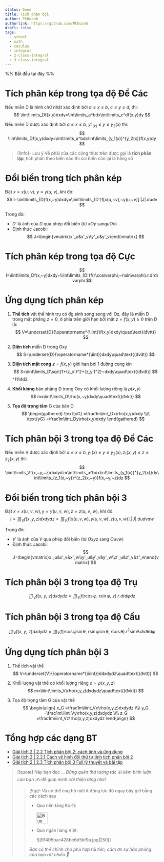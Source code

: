 ```yaml
---
status: Done
title: Tích phân bội
author: PhDoanh
authorlink: https://github.com/PhDoanh
draft: false
tags:
  - school
  - math
  - caculus
  - integral
  - 2-class-integral
  - 3-class-integral
---
```

%% Bắt đầu tại đây %%
# Tích phân kép trong tọa độ Đề Các
Nếu miền D là hình chữ nhật xác định bởi $a≤x≤b,~c≤y≤d$, thì:
$$
\iint\limits_Df(x,y)dxdy=\int\limits_a^bdx\int\limits_c^df(x,y)dy
$$

Nếu miền D được xác định bởi $a≤x≤b,~y1_(x)≤y≤y_2(x)$ thì:
$$
\iint\limits_Df(x,y)dxdy=\int\limits_a^bdx\int\limits_{y_1(x)}^{y_2(x)}f(x,y)dy
$$

> [!info]- Lưu ý
> Vế phải của các công thức trên được gọi là **tích phân lặp**, tích phân theo biến nào thì coi biến còn lại là hằng số

# Đổi biến trong tích phân kép
Đặt $x=x(u,~v),~y=y(u,~v)$, khi đó:
$$
I=\iint\limits_{D}f(x,~y)dxdy=\iiint\limits_{D'}f[x(u,~v),~y(u,~v)].|J|.dudv
$$

Trong đó:
- $D'$ là ảnh của $D$ qua phép đổi biến (từ $xOy$ sang$uOv$)
- Định thức Jacobi:
$$
J=\begin{vmatrix}x'_u&x'_v\\y'_u&y'_v\end{vmatrix}
$$

# Tích phân kép trong tọa độ Cực
$$
I=\iint\limits_Df(x,~y)dxdy=\iiint\limits_{D'}f(r\cos\varphi,~r\sin\varphi).r.drd\varphi 
$$

# Ứng dụng tích phân kép
1. **Thể tích** vật thể hình trụ có đg sinh song song với Oz, đáy là miền D trong mặt phẳng $z=0$, ở phía trên giới hạn bởi mặt $z=f(x, y)≥0$ trên D là:
$$
V=\underset{D}{\operatorname*{\iint}}f(x,y)dxdy\quad\text{(đvtt)}
$$

2. **Diện tích** miền D trong Oxy
$$
S=\underset{D}{\operatorname*{\iint}}dxdy\quad\text{(đvdt)}
$$

3. **Diện tích mặt cong** $z=f(x, y)$ giới hạn bởi 1 đường cong kín
$$
S=\iint\limits_D\sqrt{1+(z_x')^2+(z_y')^2}~dxdy\quad\text{(đvdt)}
$$
 ^1114d2
4. **Khối lượng** bản phẳng D trong Oxy có khối lượng riêng là $\rho(x, y)$
$$
m=\iint\limits_D\rho(x,~y)dxdy\quad\text{(đvkl)}
$$

5. **Tọa độ trọng tâm** G của bản D
$$
\begin{gathered}
\text{xG} =\frac1m\iint_Dx\rho(x,y)dxdy \\\\
\text{yG} =\frac1m\iint_Dy\rho(x,y)dxdy 
\end{gathered}
$$

# Tích phân bội 3 trong tọa độ Đề Các
Nếu miền V được xác định bởi $a≤x≤b, y_1(x)≤y≤y_2(x), z_1(x, y)≤z≤z_2(x, y)$ thì:
$$
\iiint\limits_Vf(x,~y,~z)dxdydz=\int\limits_a^bdx\int\limits_{y_1(x)}^{y_2(x)}dy\int\limits_{z_1(x,~y)}^{z_2(x,~y)}f(x,~y,~z)dz
$$

# Đổi biến trong tích phân bội 3
Đặt $x=x(u,~v,~w), y=y(u,~v,~w), z=z(u,~v,~w)$, khi đó:
$$
I=\iiint_Vf(x,y,z)dxdydz=\iiint_{V^{\prime}}f[x(u,v,w),y(u,v,w),z(u,v,w)].|J|.dudvdw
$$

Trong đó:
- $V'$ là ảnh của $V$ qua phép đổi biến (từ $Oxyz$ sang $Ouvw$)
- Định thức Jacobi:
$$
J=\begin{vmatrix}x'_u&x'_v&x'_w\\y'_u&y'_v&y'_w\\z'_u&z'_v&z'_w\end{vmatrix}
$$

# Tích phân bội 3 trong tọa độ Trụ
$$
\iiint_Vf(x,~y,~z)dxdydz=\iiint_{V^{\prime}}f(r\cos\varphi,~r\sin\varphi,~z).r.drd\varphi dz
$$

# Tích phân bội 3 trong tọa độ Cầu
$$
\iiint_Vf(x,~y,~z)dxdydz=\iiint_{V^{\prime}}f(r\cos\varphi\sin\theta,~r\sin\varphi\sin\theta,~r\cos\theta).r^2\sin\theta.drd\theta d\varphi 
$$

# Ứng dụng tích phân bội 3
1. Thể tích vật thể
$$
V=\underset{V}{\operatorname*{\iiint}}ddxdydz\quad\text{(đvtt)}
$$

2. Khối lượng vật thể có khối lượng riêng $\rho=\rho(x, y, z)$
$$
m=\iiint\limits_V\rho(x,y,z)dxdydz\quad\text{(đvkl)}
$$

3. Tọa độ trọng tâm G của vật thể
$$
\begin{align}
x_G =\frac1m\iiint_Vx\rho(x,y,z)dxdydz \\\\
y_G =\frac1m\iiint_Vy\rho(x,y,z)dxdydz \\\\
z_G =\frac1m\iiint_Vz\rho(x,y,z)dxdydz 
\end{align}
$$

# Tổng hợp các dạng BT
- [Giải tích 2 | 2.2 Tích phân bội 2: cách tính và ứng dụng](https://youtu.be/9afPgCNpFqw?si=6iTZlOCCuhk-9Mbb)
- [Giải tích 2 | 2.2.1 Cách vẽ hình đổi thứ tự tính tích phân bội 2](https://youtu.be/OpzfEiNERmI?si=KDK8tdZq9MrWEKY5)
- [Giải tích 2 | 2.3 Tích phân bội 3 Full lý thuyết và bài tập](https://youtu.be/vFSaZORHYoU?si=1EKmsVaaWsiWtSFW)

> [!quote] Này bạn đọc ...
> *Đừng quên thả tương tác 👍 kèm bình luận của bạn ✍️ để giúp mình cải thiện blog nhé!* 
> > [!tip]- Và có thể ủng hộ một ít động lực đó ngay bây giờ bằng các cách sau
> > - Qua nền tảng Ko-fi:
> > 
> >   <a href='https://ko-fi.com/M4M111S8CI' target='_blank'><img height='36' style='border:0px;height:36px;' src='https://storage.ko-fi.com/cdn/kofi3.png?v=3' border='0' alt='Buy Me a Coffee at ko-fi.com' /></a>
> > - Qua ngân hàng Việt:
> >   
> >   ![[91405bac428be6d5bf9a.jpg|250]]
> > 
> > *Bạn có thể chỉnh cho phù hợp túi tiền, cảm ơn sự hào phóng của bạn rất nhiều 🥰*
